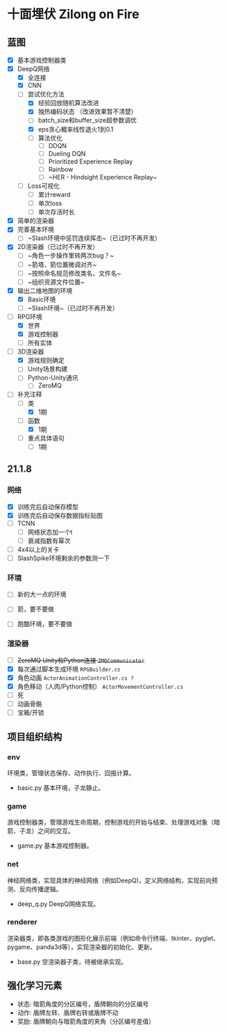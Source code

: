 # 十面埋伏 Zilong on Fire

## 蓝图

- [x] 基本游戏控制器类
- [x] DeepQ网络
  - [x] 全连接
  - [x] CNN
  - [ ] 尝试优化方法
    - [x] 经验回放随机算法改进
    - [x] 独热编码状态 （改进效果暂不清楚）
    - [ ] batch_size和buffer_size超参数调优
    - [x] eps贪心概率线性退火1到0.1
    - [ ] 算法优化
        - [ ] DDQN
        - [ ] Dueling DQN
        - [ ] Prioritized Experience Replay
        - [ ] Rainbow
        - [ ] ~HER - Hindsight Experience Replay~
  - [ ] Loss可视化
    - [ ] 累计reward
    - [ ] 单次loss
    - [ ] 单次存活时长
- [x] 简单的渲染器
- [x] 完善基本环境
  - [ ] ~Slash环境中惩罚连续挥击~（已过时不再开发）
- [x] 2D渲染器（已过时不再开发）
  - [ ] ~角色一步操作里转两次bug？~
  - [ ] ~箭塔、箭位置微调对齐~
  - [ ] ~按照命名规范修改类名、文件名~
  - [ ] ~组织资源文件位置~
- [x] 输出二维地图的环境
  - [x] Basic环境
  - [ ] ~Slash环境~（已过时不再开发）
- [ ] RPG环境
  - [x] 世界
  - [x] 游戏控制器
  - [ ] 所有实体
- [ ] 3D渲染器
  - [x] 游戏规则确定
  - [ ] Unity场景构建
  - [ ] Python-Unity通讯
    - [ ] ZeroMQ
- [ ] 补充注释
  - [ ] 类
    - [x] 1期
  - [ ] 函数
    - [x] 1期
  - [ ] 重点具体语句
    - [ ] 1期

## 21.1.8

### 网络

- [x] 训练完后自动保存模型
- [x] 训练完后自动保存数据指标贴图
- [ ] TCNN
  - [ ] 网络状态加一个t
  - [ ] 衰减指数有幂次
- [ ] 4x4以上的关卡
- [ ] SlashSpike环境剩余的参数测一下

### 环境

- [ ] 新的大一点的环境

- [ ] 箭，要不要做
- [ ] 跑酷环境，要不要做

### 渲染器

- [ ] ~~ZeroMQ Unity和Python连接 `ZMQCommunicator`~~
- [x] 每次通过脚本生成环境 `RPGBuilder.cs`
- [x] 角色动画 `ActorAnimationController.cs ?`
- [x] 角色移动（人肉/Python控制） `ActorMovementController.cs`
- [ ] 死
- [ ] 动画骨骼
- [ ] 宝箱/开锁

## 项目组织结构

### env

环境类，管理状态保存、动作执行、回报计算。

- basic.py 基本环境，子龙静止。

### game

游戏控制器类，管理游戏生命周期，控制游戏的开始与结束、处理游戏对象（暗箭、子龙）之间的交互。

- game.py 基本游戏控制器。

### net

神经网络类，实现具体的神经网络（例如DeepQ)，定义网络结构，实现前向预测、反向传播逻辑。

- deep_q.py DeepQ网络实现。

### renderer

渲染器类，即各类游戏的图形化展示前端（例如命令行终端、tkinter、pyglet、pygame、panda3d等），实现渲染器的初始化、更新。

- base.py 空渲染器子类，待被继承实现。

## 强化学习元素

- 状态: 暗箭角度的分区编号，盾牌朝向的分区编号
- 动作: 盾牌左转、盾牌右转或盾牌不动
- 奖励: 盾牌朝向与暗箭角度的夹角（分区编号差值）

